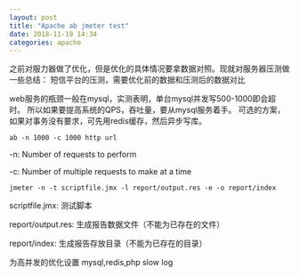 ```yaml
---
layout: post
title: "Apache ab jmeter test"
date: 2018-11-19 14:34
categories: apache
---
```

之前对服力器做了优化，但是优化的具体情况要拿数据对照。现就对服务器压测做一些总结：
短信平台的压测，需要优化前的数据和压测后的数据对比

web服务的瓶颈一般在mysql，实测表明，单台mysql并发写500-1000即会超时。
所以如果要提高系统的QPS，吞吐量，要从mysql服务着手。
可选的方案，如果对事务没有要求，可先用redis缓存，然后异步写库。

```
ab -n 1000 -c 1000 http url
```
-n: Number of requests to perform

-c: Number of multiple requests to make at a time
```
jmeter -n -t scriptfile.jmx -l report/output.res -e -o report/index
```
scriptfile.jmx: 测试脚本 

report/output.res: 生成报告数据文件（不能为已存在的文件）

report/index: 生成报告存放目录（不能为已存在的目录）

为高并发的优化设置 mysql,redis,php slow log 
